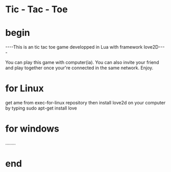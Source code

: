 # Tic - Tac - Toe

# begin

----This is an tic tac toe game developped in Lua with framework love2D----


You can play this game with computer(ia). You can also invite your friend
and play together once your're connected in the same network. Enjoy.

# for Linux
get ame from exec-for-linux repository then install love2d on your computer by typing sudo apt-get install love

# for windows
........

# end
